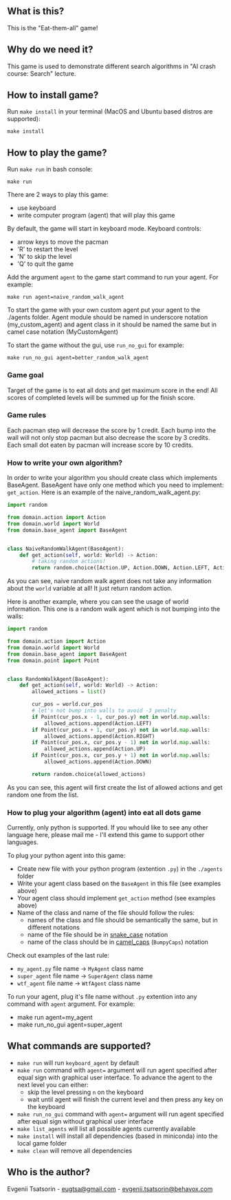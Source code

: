 ## What is this?

This is the "Eat-them-all" game!

## Why do we need it?

This game is used to demonstrate different search algorithms in "AI crash course: Search" lecture.

## How to install game?

Run `make install` in your terminal (MacOS and Ubuntu based distros are supported):

```shell
make install
```

## How to play the game?

Run `make run` in bash console:

```shell
make run
```

There are 2 ways to play this game:

- use keyboard
- write computer program (agent) that will play this game

By default, the game will start in keyboard mode. Keyboard controls:

- arrow keys to move the pacman
- 'R' to restart the level
- 'N' to skip the level
- 'Q' to quit the game

Add the argument `agent` to the game start command to run your agent. For example:

```shell
make run agent=naive_random_walk_agent 
```

To start the game with your own custom agent put your agent to the ./agents folder. Agent module should be named in underscore notation (my_custom_agent) and agent class in it should be named the same but in camel case notation (MyCustomAgent)

To start the game without the gui, use `run_no_gui` for example:

```shell
make run_no_gui agent=better_random_walk_agent
``` 

### Game goal

Target of the game is to eat all dots and get maximum score in the end! All scores of completed levels will be summed up for the finish score.

### Game rules

Each pacman step will decrease the score by 1 credit. Each bump into the wall will not only stop pacman but also decrease the score by 3 credits. Each small dot eaten by pacman will increase score by 10 credits.

### How to write your own algorithm?

In order to write your algorithm you should create class which implements BaseAgent. BaseAgent have only one method which you need to implement: ``get_action``. Here is an example of the naive_random_walk_agent.py:


```python
import random

from domain.action import Action
from domain.world import World
from domain.base_agent import BaseAgent


class NaiveRandomWalkAgent(BaseAgent):
    def get_action(self, world: World) -> Action:
        # taking random actions!
        return random.choice([Action.UP, Action.DOWN, Action.LEFT, Action.RIGHT])
``` 

As you can see, naive random walk agent does not take any information about the ``world`` variable at all! It just return random action.

Here is another example, where you can see the usage of world information. This one is a random walk agent which is not bumping into the walls:


```python
import random

from domain.action import Action
from domain.world import World
from domain.base_agent import BaseAgent
from domain.point import Point


class RandomWalkAgent(BaseAgent):
    def get_action(self, world: World) -> Action:
        allowed_actions = list()

        cur_pos = world.cur_pos
        # let's not bump into walls to avoid -3 penalty
        if Point(cur_pos.x - 1, cur_pos.y) not in world.map.walls:
            allowed_actions.append(Action.LEFT)
        if Point(cur_pos.x + 1, cur_pos.y) not in world.map.walls:
            allowed_actions.append(Action.RIGHT)
        if Point(cur_pos.x, cur_pos.y - 1) not in world.map.walls:
            allowed_actions.append(Action.UP)
        if Point(cur_pos.x, cur_pos.y + 1) not in world.map.walls:
            allowed_actions.append(Action.DOWN)

        return random.choice(allowed_actions)
``` 

As you can see, this agent will first create the list of allowed actions and get random one from the list. 

### How to plug your algorithm (agent) into eat all dots game

Currently, only python is supported. If you whould like to see any other language here, please mail me - I'll extend this game to support other languages.

To plug your python agent into this game:

- Create new file with your python program (extention ``.py``) in the ``./agents`` folder
- Write your agent class based on the ``BaseAgent`` in this file (see examples above)
- Your agent class should implement ``get_action`` method (see examples above)
- Name of the class and name of the file should follow the rules:
    - names of the class and file should be semantically the same, but in different notations
    - name of the file should be in [snake_case](https://en.wikipedia.org/wiki/Snake_case) notation
    - name of the class should be in [camel_caps](https://en.wikipedia.org/wiki/Camel_case) (``BumpyCaps``) notation


Check out examples of the last rule:

- ``my_agent.py`` file name -> ``MyAgent`` class name
- ``super_agent`` file name -> ``SuperAgent`` class name
- ``wtf_agent`` file name -> ``WtfAgent`` class name

To run your agent, plug it's file name without ``.py`` extention into any command with ``agent`` argument. For example:

- make run agent=my_agent
- make run_no_gui agent=super_agent

## What commands are supported?

- ``make run`` will run ``keyboard_agent`` by default
- ``make run`` command with ``agent=`` argument will run agent specified after equal sign with graphical user interface. To advance the agent to the next level you can either:
    - skip the level pressing ``n`` on the keyboard
    - wait until agent will finish the current level and then press any key on the keyboard
- ``make run_no_gui`` command with ``agent=`` argument will run agent specified after equal sign without graphical user interface
- ``make list_agents`` will list all possible agents currently available
- ``make install`` will install all dependencies (based in miniconda) into the local game folder
- ``make clean`` will remove all dependencies

 
## Who is the author?

Evgenii Tsatsorin - eugtsa@gmail.com - evgenii.tsatsorin@behavox.com
